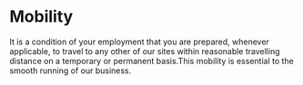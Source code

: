 # Mobility

It is a condition of your employment that you are prepared, whenever applicable, to travel to any other of our sites within reasonable travelling distance on a temporary or permanent basis.This mobility is essential to the smooth running of our business.
